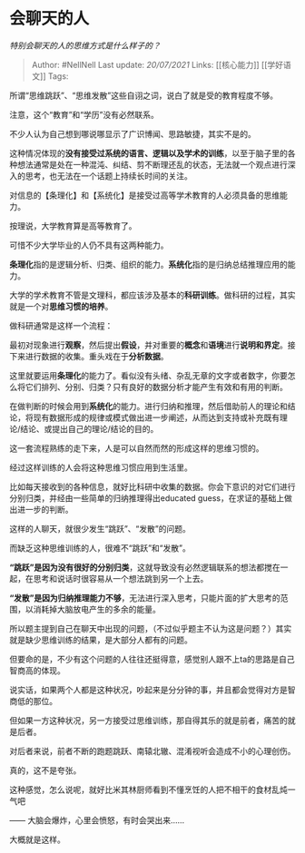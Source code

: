 # 会聊天的人 
*特别会聊天的人的思维方式是什么样子的？*

> Author: #NellNell 
Last update: *20/07/2021* 
Links: [[核心能力]] [[学好语文]]
Tags:  
  

所谓“思维跳跃”、“思维发散”这些自诩之词，说白了就是受的教育程度不够。

注意，这个“教育”和“学历”没有必然联系。

不少人认为自己想到哪说哪显示了广识博闻、思路敏捷，其实不是的。

这种情况体现的**没有接受过系统的语言、逻辑以及学术的训练**，以至于脑子里的各种想法通常是处在一种混沌、纠结、剪不断理还乱的状态，无法就一个观点进行深入的思考，也无法在一个话题上持续长时间的关注。

对信息的【条理化】和【系统化】是接受过高等学术教育的人必须具备的思维能力。

按理说，大学教育算是高等教育了。

可惜不少大学毕业的人仍不具有这两种能力。

**条理化**指的是逻辑分析、归类、组织的能力。**系统化**指的是归纳总结推理应用的能力。

大学的学术教育不管是文理科，都应该涉及基本的**科研训练**。做科研的过程，其实就是一个对**思维习惯的培养**。

做科研通常是这样一个流程：

最初对现象进行**观察**，然后提出**假设**，并对重要的**概念**和**语境**进行**说明和界定**。接下来进行数据的收集。重头戏在于**分析数据**。

这里就要运用**条理化**的能力了。看似没有头绪、杂乱无章的文字或者数字，你要怎么将它们排列、分别、归类？只有良好的数据分析才能产生有效和有用的判断。

在做判断的时候会用到**系统化**的能力。进行归纳和推理，然后借助前人的理论和结论，将现有数据形成的规律或模式做出进一步阐述，从而达到支持或补充既有理论/结论、或提出自己的理论/结论的目的。

这一套流程熟练的走下来，人是可以自然而然的形成这样的思维习惯的。

经过这样训练的人会将这种思维习惯应用到生活里。

比如每天接收到的各种信息，就好比科研中收集的数据。你会下意识的对它们进行分别归类，并经由一些简单的归纳推理得出educated guess，在求证的基础上做出进一步的判断。

这样的人聊天，就很少发生“跳跃”、“发散”的问题。

而缺乏这种思维训练的人，很难不“跳跃”和“发散”。

**“跳跃”是因为没有很好的分别归类**，这就导致没有必然逻辑联系的想法都搅在一起，在思考和说话时很容易从一个想法跳到另一个上去。

**“发散”是因为归纳推理能力不够**，无法进行深入思考，只能片面的扩大思考的范围，以消耗掉大脑放电产生的多余的能量。

所以题主提到自己在聊天中出现的问题，（不过似乎题主不认为这是问题？）其实就是缺少思维训练的结果，是大部分人都有的问题。

但要命的是，不少有这个问题的人往往还挺得意，感觉别人跟不上ta的思路是自己智商高的体现。

说实话，如果两个人都是这种状况，吵起来是分分钟的事，并且都会觉得对方是智商低的那位。

但如果一方这种状况，另一方接受过思维训练，那自得其乐的就是前者，痛苦的就是后者。

对后者来说，前者不断的跑题跳跃、南辕北辙、混淆视听会造成不小的心理创伤。

真的，这不是夸张。

这种感觉，怎么说呢，就好比米其林厨师看到不懂烹饪的人把不相干的食材乱炖一气吧

—— 大脑会爆炸，心里会愤怒，有时会哭出来……

大概就是这样。